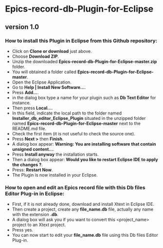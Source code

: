 # Epics-record-db-Plugin-for-Eclipse

## version 1.0

### How to install this Plugin in Eclipse from this Github repository:

- Click on **Clone or download** just above.
- Choose **Download ZIP**.
- Unzip the downloaded **Epics-record-db-Plugin-for-Eclipse-master.zip** folder.
- You will obtained a folder called **Epics-record-db-Plugin-for-Eclipse-master**.
- Open the Eclipse Application.
- Go to **Help | Install New Software...**.
- Press **Add...**.
- in the dialog box type a name for your plugin such as **Db Text Editor** for instance.
- Then press **Local...**.
- In this field, indicate the local path to the folder named **Installer_db_editor_Eclipse_Plugin** situated in the
unzipped folder named **Epics-record-db-Plugin-for-Eclipse-master** next to the README.md file.
- Check the first item (it is not useful to check the source one).
- Press **Next >** then **Finish**.
- A dialog box appear: **Warning: You are installing software that contain unsigned content...**.
- Press **Install anyway** the installation starts.
- Then a dialog box appear: **Would you like to restart Eclipse IDE to apply the changes ?**.
- Press: **Restart Now**.
- The Plugin is now installed in your Eclipse.

### How to open and edit an Epics record file with this Db files Editor Plug-in in Eclipse:

- First, if it is not already done, download and install Xtext in Eclipse IDE.
- Then create a project, create any **file_name.db** file, actually any name with the extension **.db**.
- A dialog box will ask you if you want to convert this <project_name> project to an Xtext project.
- Press yes.
- You can now start to edit your **file_name.db** file using this Db files Editor Plug-in.
